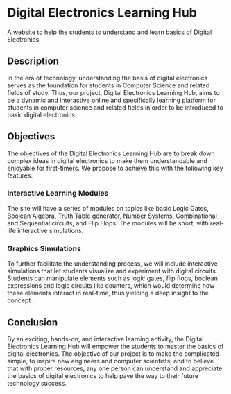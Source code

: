 # Digital Electronics Learning Hub

A website to help the students to understand and learn basics of Digital Electronics.

## Description

In the era of technology, understanding the basis of digital electronics serves as the foundation for students in Computer Science and related fields of study. Thus, our project, Digital Electronics Learning Hub, aims to be a dynamic and interactive online and specifically learning platform for students in computer science and related fields in order to be introduced to basic digital electronics.

## Objectives

The objectives of the Digital Electronics Learning Hub are to break down complex ideas in digital electronics to make them understandable and enjoyable for first-timers. We propose to achieve this with the following key features:

### Interactive Learning Modules

The site will have a series of modules on topics like basic Logic Gates, Boolean Algebra, Truth Table generator, Number Systems, Combinational and Sequential circuits, and Flip Flops. The modules will be short, with real-life interactive simulations.

### Graphics Simulations

To further facilitate the understanding process, we will include interactive simulations that let students visualize and experiment with digital circuits. Students can manipulate elements such as logic gates, flip flops, boolean expressions and logic circuits like counters, which would determine how these elements interact in real-time, thus yielding a deep insight to the concept .

## Conclusion

By an exciting, hands-on, and interactive learning activity, the Digital Electronics Learning Hub will empower the students to master the basics of digital electronics. The objective of our project is to make the complicated simple, to inspire new engineers and computer scientists, and to believe that with proper resources, any one person can understand and appreciate the basics of digital electronics to help pave the way to their future technology success.
